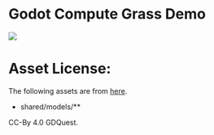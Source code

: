 # Godot Compute Grass Demo

[![](https://img.youtube.com/vi/8soUhNW-JnQ/0.jpg)](https://www.youtube.com/watch?v=8soUhNW-JnQ)

# Asset License:
The following assets are from [here](https://github.com/gdquest-demos/godot-4.0-new-features).

- shared/models/**

CC-By 4.0 GDQuest.
